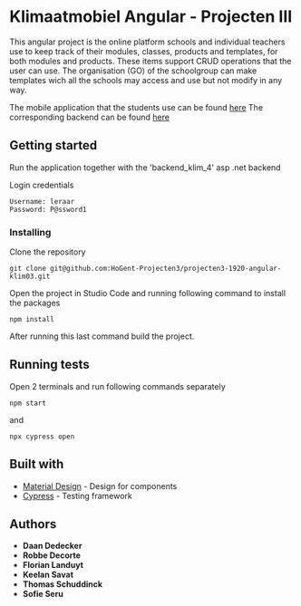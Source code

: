 # Klimaatmobiel Angular - Projecten III

This angular project is the online platform schools and individual teachers use to keep track of their modules, classes, products and templates, for both modules and products. These items support CRUD operations that the user can use. The organisation (GO) of the schoolgroup can make templates wich all the schools may access and use but not modify in any way.

The mobile application that the students use can be found [here](https://github.com/HoGent-Projecten3/projecten3-1920-android-klim03)
The corresponding backend can be found [here](https://github.com/HoGent-Projecten3/projecten3-1920-backend-klim03)

## Getting started

Run the application together with the 'backend_klim_4' asp .net backend

Login credentials
```
Username: leraar
Password: P@ssword1
```
### Installing

Clone the repository

```
git clone git@github.com:HoGent-Projecten3/projecten3-1920-angular-klim03.git
```

Open the project in Studio Code and running following command to install the packages

```
npm install
```

After running this last command build the project.

## Running tests

Open 2 terminals and run following commands separately

```
npm start
```
and 
```
npx cypress open
```

## Built with

* [Material Design](https://material.angular.io/) - Design for components
* [Cypress](https://www.cypress.io/) - Testing framework

## Authors

* **Daan Dedecker**
* **Robbe Decorte**
* **Florian Landuyt**
* **Keelan Savat**
* **Thomas Schuddinck**
* **Sofie Seru**
